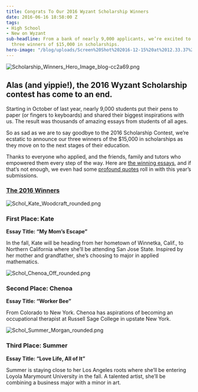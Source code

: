 ```yaml
---
title: Congrats To Our 2016 Wyzant Scholarship Winners
date: 2016-06-16 18:58:00 Z
tags:
- High School
- New on Wyzant
sub-headline: From a bank of nearly 9,000 applicants, we’re excited to announce the
  three winners of $15,000 in scholarships.
hero-image: "/blog/uploads/Screen%20Shot%202016-12-15%20at%2012.33.37%20PM%20(1).png"
---
```


![Scholarship_Winners_Hero_Image_blog-cc2a69.png](/blog/uploads/Scholarship_Winners_Hero_Image_blog-cc2a69.png)

## Alas (and yippie!), the 2016 Wyzant Scholarship contest has come to an end.

Starting in October of last year, nearly 9,000 students put their pens to paper (or fingers to keyboards) and shared their biggest inspirations with us. The result was thousands of amazing essays from students of all ages.

So as sad as we are to say goodbye to the 2016 Scholarship Contest, we’re ecstatic to announce our three winners of the $15,000 in scholarships as they move on to the next stages of their education.

Thanks to everyone who applied, and the friends, family and tutors who empowered them every step of the way. Here are [the winning essays](https://www.wyzant.com/scholarships/winners), and if that’s not enough, we even had some [profound quotes](https://www.wyzant.com/blog/Best_Wyzant_Scholarship_quotes_2016_1) roll in with this year’s submissions.

### [The 2016 Winners](https://www.wyzant.com/scholarships/winners)

![Schol_Kate_Woodcraft_rounded.png](/blog/uploads/Schol_Kate_Woodcraft_rounded.png)

### First Place: Kate
**Essay Title: “My Mom’s Escape”**

In the fall, Kate will be heading from her hometown of Winnetka, Calif., to Northern California where she’ll be attending San Jose State. Inspired by her mother and grandfather, she’s choosing to major in applied mathematics.

![Schol_Chenoa_Off_rounded.png](/blog/uploads/Schol_Chenoa_Off_rounded.png)

### Second Place: Chenoa
**Essay Title: “Worker Bee”**

From Colorado to New York. Chenoa has aspirations of becoming an occupational therapist at Russell Sage College in upstate New York.

![Schol_Summer_Morgan_rounded.png](/blog/uploads/Schol_Summer_Morgan_rounded.png)

### Third Place: Summer
**Essay Title: “Love Life, All of It”**

Summer is staying close to her Los Angeles roots where she’ll be entering Loyola Marymount University in the fall. A talented artist, she’ll be combining a business major with a minor in art.
